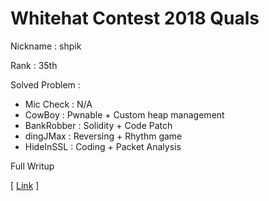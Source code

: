 # Whitehat Contest 2018 Quals

Nickname : shpik

Rank : 35th

Solved Problem : 

- Mic Check : N/A
- CowBoy : Pwnable + Custom heap management
- BankRobber : Solidity + Code Patch 
- dingJMax : Reversing + Rhythm game
- HideInSSL : Coding + Packet Analysis

Full Writup

\[ [Link](https://github.com/SeahunOh/ctf/blob/master/2018/Samsung/SCTF2018_Quals_Writeup_shpik.pdf) \]



